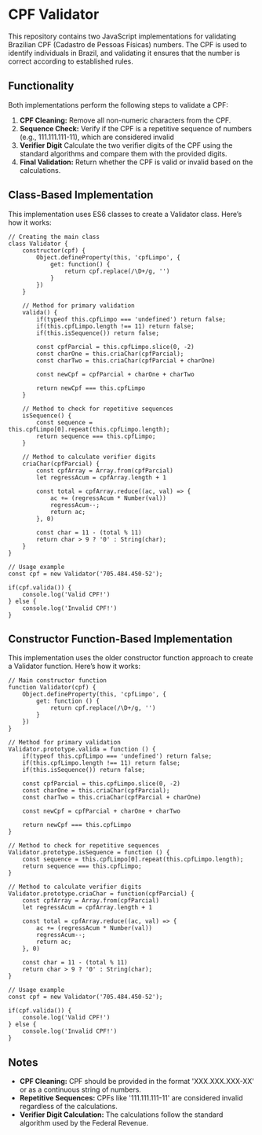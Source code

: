 # **CPF Validator**

This repository contains two JavaScript implementations for validating Brazilian CPF (Cadastro de Pessoas Físicas) numbers. The CPF is used to identify individuals in Brazil, and validating it ensures that the number is correct according to established rules.

## Functionality

Both implementations perform the following steps to validate a CPF:

1. **CPF Cleaning:** Remove all non-numeric characters from the CPF.
2. **Sequence Check:** Verify if the CPF is a repetitive sequence of numbers (e.g., 111.111.111-11), which are considered invalid
3. **Verifier Digit** Calculate the two verifier digits of the CPF using the standard algorithms and compare them with the provided digits.
4. **Final Validation:** Return whether the CPF is valid or invalid based on the calculations.

## Class-Based Implementation

This implementation uses ES6 classes to create a Validator class. Here’s how it works:

```
// Creating the main class
class Validator {
    constructor(cpf) {
        Object.defineProperty(this, 'cpfLimpo', {
            get: function() {
                return cpf.replace(/\D+/g, '')
            }
        })
    }

    // Method for primary validation
    valida() {
        if(typeof this.cpfLimpo === 'undefined') return false;
        if(this.cpfLimpo.length !== 11) return false;
        if(this.isSequence()) return false;
    
        const cpfParcial = this.cpfLimpo.slice(0, -2)
        const charOne = this.criaChar(cpfParcial);
        const charTwo = this.criaChar(cpfParcial + charOne)
    
        const newCpf = cpfParcial + charOne + charTwo
    
        return newCpf === this.cpfLimpo
    }

    // Method to check for repetitive sequences
    isSequence() {
        const sequence = this.cpfLimpo[0].repeat(this.cpfLimpo.length);
        return sequence === this.cpfLimpo;
    }

    // Method to calculate verifier digits
    criaChar(cpfParcial) {
        const cpfArray = Array.from(cpfParcial)
        let regressAcum = cpfArray.length + 1
    
        const total = cpfArray.reduce((ac, val) => {
            ac += (regressAcum * Number(val))
            regressAcum--;
            return ac;
        }, 0)

        const char = 11 - (total % 11)
        return char > 9 ? '0' : String(char);
    }
}

// Usage example
const cpf = new Validator('705.484.450-52');

if(cpf.valida()) {
    console.log('Valid CPF!')
} else {
    console.log('Invalid CPF!')
}

```
## Constructor Function-Based Implementation

This implementation uses the older constructor function approach to create a Validator function. Here’s how it works:

```
// Main constructor function
function Validator(cpf) {
    Object.defineProperty(this, 'cpfLimpo', {
        get: function () {
            return cpf.replace(/\D+/g, '')
        }
    })
}

// Method for primary validation
Validator.prototype.valida = function () {
    if(typeof this.cpfLimpo === 'undefined') return false;
    if(this.cpfLimpo.length !== 11) return false;
    if(this.isSequence()) return false;
    
    const cpfParcial = this.cpfLimpo.slice(0, -2)
    const charOne = this.criaChar(cpfParcial);
    const charTwo = this.criaChar(cpfParcial + charOne)
    
    const newCpf = cpfParcial + charOne + charTwo
    
    return newCpf === this.cpfLimpo
}

// Method to check for repetitive sequences
Validator.prototype.isSequence = function () {
    const sequence = this.cpfLimpo[0].repeat(this.cpfLimpo.length);
    return sequence === this.cpfLimpo;
}

// Method to calculate verifier digits
Validator.prototype.criaChar = function(cpfParcial) {
    const cpfArray = Array.from(cpfParcial)
    let regressAcum = cpfArray.length + 1
    
    const total = cpfArray.reduce((ac, val) => {
        ac += (regressAcum * Number(val))
        regressAcum--;
        return ac;
    }, 0)

    const char = 11 - (total % 11)
    return char > 9 ? '0' : String(char);
}

// Usage example
const cpf = new Validator('705.484.450-52');

if(cpf.valida()) {
    console.log('Valid CPF!')
} else {
    console.log('Invalid CPF!')
}

```

## Notes

* **CPF Cleaning:** CPF should be provided in the format 'XXX.XXX.XXX-XX' or as a continuous string of numbers.
* **Repetitive Sequences:** CPFs like '111.111.111-11' are considered invalid regardless of the calculations.
* **Verifier Digit Calculation:** The calculations follow the standard algorithm used by the Federal Revenue.
